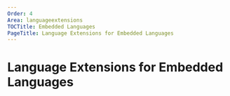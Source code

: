 ```yaml
---
Order: 4
Area: languageextensions
TOCTitle: Embedded Languages
PageTitle: Language Extensions for Embedded Languages
---
```


# Language Extensions for Embedded Languages